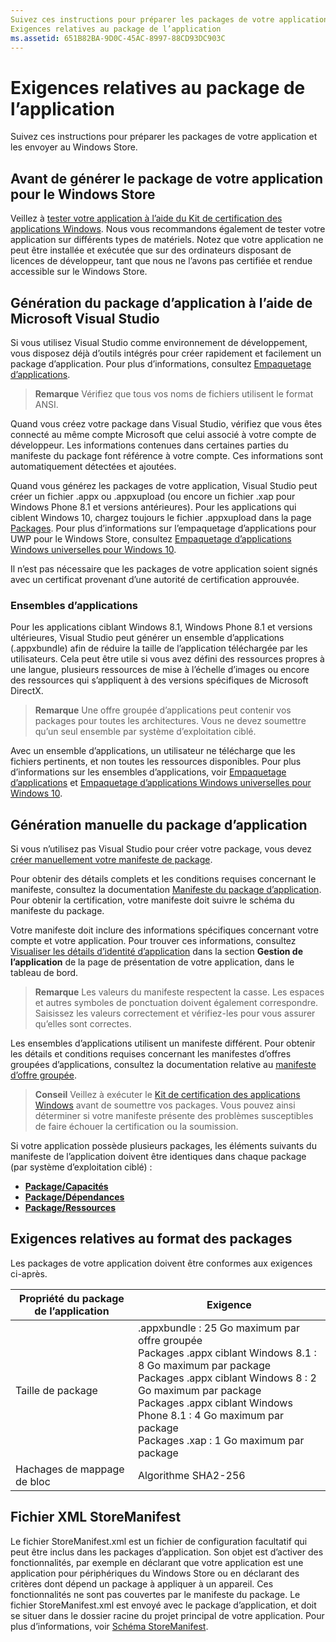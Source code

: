 ```yaml
---
Suivez ces instructions pour préparer les packages de votre application et les envoyer au Windows Store.
Exigences relatives au package de l’application
ms.assetid: 651B82BA-9D0C-45AC-8997-88CD93DC903C
---
```


# Exigences relatives au package de l’application

Suivez ces instructions pour préparer les packages de votre application et les envoyer au Windows Store.

## Avant de générer le package de votre application pour le Windows Store

Veillez à [tester votre application à l’aide du Kit de certification des applications Windows](https://msdn.microsoft.com/library/windows/apps/mt186449). Nous vous recommandons également de tester votre application sur différents types de matériels. Notez que votre application ne peut être installée et exécutée que sur des ordinateurs disposant de licences de développeur, tant que nous ne l’avons pas certifiée et rendue accessible sur le Windows Store.

## Génération du package d’application à l’aide de Microsoft Visual Studio

Si vous utilisez Visual Studio comme environnement de développement, vous disposez déjà d’outils intégrés pour créer rapidement et facilement un package d’application. Pour plus d’informations, consultez [Empaquetage d’applications](https://msdn.microsoft.com/library/windows/apps/mt270969).

> **Remarque** Vérifiez que tous vos noms de fichiers utilisent le format ANSI. 


Quand vous créez votre package dans Visual Studio, vérifiez que vous êtes connecté au même compte Microsoft que celui associé à votre compte de développeur. Les informations contenues dans certaines parties du manifeste du package font référence à votre compte. Ces informations sont automatiquement détectées et ajoutées.

Quand vous générez les packages de votre application, Visual Studio peut créer un fichier .appx ou .appxupload (ou encore un fichier .xap pour Windows Phone 8.1 et versions antérieures). Pour les applications qui ciblent Windows 10, chargez toujours le fichier .appxupload dans la page [Packages](upload-app-packages.md). Pour plus d’informations sur l’empaquetage d’applications pour UWP pour le Windows Store, consultez [Empaquetage d’applications Windows universelles pour Windows 10](http://go.microsoft.com/fwlink/p/?LinkId=620193 ).

Il n’est pas nécessaire que les packages de votre application soient signés avec un certificat provenant d’une autorité de certification approuvée.

### Ensembles d’applications

Pour les applications ciblant Windows 8.1, Windows Phone 8.1 et versions ultérieures, Visual Studio peut générer un ensemble d’applications (.appxbundle) afin de réduire la taille de l’application téléchargée par les utilisateurs. Cela peut être utile si vous avez défini des ressources propres à une langue, plusieurs ressources de mise à l’échelle d’images ou encore des ressources qui s’appliquent à des versions spécifiques de Microsoft DirectX.

> **Remarque** Une offre groupée d’applications peut contenir vos packages pour toutes les architectures. Vous ne devez soumettre qu’un seul ensemble par système d’exploitation ciblé.


Avec un ensemble d’applications, un utilisateur ne télécharge que les fichiers pertinents, et non toutes les ressources disponibles. Pour plus d’informations sur les ensembles d’applications, voir [Empaquetage d’applications](https://msdn.microsoft.com/library/windows/apps/mt270969) et [Empaquetage d’applications Windows universelles pour Windows 10](http://go.microsoft.com/fwlink/p/?LinkId=620193 ).

## Génération manuelle du package d’application

Si vous n’utilisez pas Visual Studio pour créer votre package, vous devez [créer manuellement votre manifeste de package](https://msdn.microsoft.com/library/windows/apps/br211476).

Pour obtenir des détails complets et les conditions requises concernant le manifeste, consultez la documentation [Manifeste du package d’application](https://msdn.microsoft.com/library/windows/apps/br211474). Pour obtenir la certification, votre manifeste doit suivre le schéma du manifeste du package.

Votre manifeste doit inclure des informations spécifiques concernant votre compte et votre application. Pour trouver ces informations, consultez [Visualiser les détails d’identité d’application](view-app-identity-details.md) dans la section **Gestion de l’application** de la page de présentation de votre application, dans le tableau de bord.

> **Remarque** Les valeurs du manifeste respectent la casse. Les espaces et autres symboles de ponctuation doivent également correspondre. Saisissez les valeurs correctement et vérifiez-les pour vous assurer qu’elles sont correctes.


Les ensembles d’applications utilisent un manifeste différent. Pour obtenir les détails et conditions requises concernant les manifestes d’offres groupées d’applications, consultez la documentation relative au [manifeste d’offre groupée](https://msdn.microsoft.com/library/windows/apps/dn263089).

> **Conseil** Veillez à exécuter le [Kit de certification des applications Windows](https://msdn.microsoft.com/library/windows/apps/mt186449) avant de soumettre vos packages. Vous pouvez ainsi déterminer si votre manifeste présente des problèmes susceptibles de faire échouer la certification ou la soumission.


Si votre application possède plusieurs packages, les éléments suivants du manifeste de l’application doivent être identiques dans chaque package (par système d’exploitation ciblé) :

-   [**Package/Capacités**](https://msdn.microsoft.com/library/windows/apps/br211422)
-   [**Package/Dépendances**](https://msdn.microsoft.com/library/windows/apps/br211428)
-   [**Package/Ressources**](https://msdn.microsoft.com/library/windows/apps/br211462)

## Exigences relatives au format des packages

Les packages de votre application doivent être conformes aux exigences ci-après.

| Propriété du package de l’application | Exigence                                                          |
|----------------------|----------------------------------------------------------------------|
| Taille de package         | .appxbundle : 25 Go maximum par offre groupée <br>Packages .appx ciblant Windows 8.1 : 8 Go maximum par package <br> Packages .appx ciblant Windows 8 : 2 Go maximum par package <br> Packages .appx ciblant Windows Phone 8.1 : 4 Go maximum par package <br> Packages .xap : 1 Go maximum par package                                                                           |
| Hachages de mappage de bloc     | Algorithme SHA2-256                                                   |
 

## Fichier XML StoreManifest

Le fichier StoreManifest.xml est un fichier de configuration facultatif qui peut être inclus dans les packages d’application. Son objet est d’activer des fonctionnalités, par exemple en déclarant que votre application est une application pour périphériques du Windows Store ou en déclarant des critères dont dépend un package à appliquer à un appareil. Ces fonctionnalités ne sont pas couvertes par le manifeste du package. Le fichier StoreManifest.xml est envoyé avec le package d’application, et doit se situer dans le dossier racine du projet principal de votre application. Pour plus d’informations, voir [Schéma StoreManifest](https://msdn.microsoft.com/library/windows/apps/mt617325).

 

 






<!--HONumber=Mar16_HO1-->


